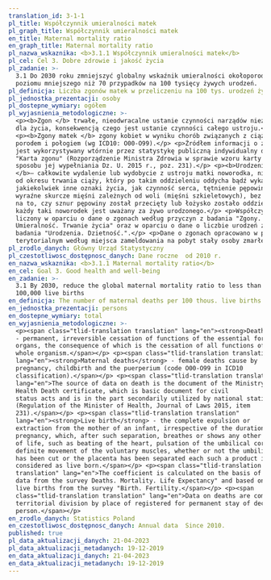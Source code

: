 ```yaml
---
translation_id: 3-1-1
pl_title: Współczynnik umieralności matek
pl_graph_title: Współczynnik umieralności matek
en_title: Maternal mortality ratio
en_graph_title: Maternal mortality ratio
pl_nazwa_wskaznika: <b>3.1.1 Współczynnik umieralności matek</b>
pl_cel: Cel 3. Dobre zdrowie i jakość życia
pl_zadanie: >-
  3.1 Do 2030 roku zmniejszyć globalny wskaźnik umieralności okołoporodowej do
  poziomu mniejszego niż 70 przypadków na 100 tysięcy żywych urodzeń.
pl_definicja: Liczba zgonów matek w przeliczeniu na 100 tys. urodzeń żywych.
pl_jednostka_prezentacji: osoby
pl_dostepne_wymiary: ogółem
pl_wyjasnienia_metodologiczne: >-
  <p><b>Zgon </b> trwałe, nieodwracalne ustanie czynności narządów niezbędnych
  dla życia, konsekwencją czego jest ustanie czynności całego ustroju.</p>
  <p><b>Zgony matek </b> zgony kobiet w wyniku chorób związanych z ciążą,
  porodem i połogiem (wg ICD10: O00-O99).</p> <p>Źródłem informacji o zgonach
  jest wykorzystywany wtórnie przez statystykę publiczną indywidualny dokument
  "Karta zgonu" (Rozporządzenie Ministra Zdrowia w sprawie wzoru karty zgonu i
  sposobu jej wypełniania Dz. U. 2015 r., poz. 231).</p> <p><b>Urodzenia żywe
  </b>– całkowite wydalenie lub wydobycie z ustroju matki noworodka, niezależnie
  od okresu trwania ciąży, który po takim oddzieleniu oddycha bądź wykazuje
  jakiekolwiek inne oznaki życia, jak czynność serca, tętnienie pępowiny lub
  wyraźne skurcze mięśni zależnych od woli (mięśni szkieletowych), bez względu
  na to, czy sznur pępowiny został przecięty lub łożysko zostało oddzielone
  każdy taki noworodek jest uważany za żywo urodzonego.</p> <p>Współczynnik jest
  liczony w oparciu o dane o zgonach według przyczyn z badania "Zgony.
  Umieralność. Trwanie życia" oraz w oparciu o dane o liczbie urodzeń żywych z
  badania "Urodzenia. Dzietność.".</p> <p>Dane o zgonach opracowano w podziale
  terytorialnym według miejsca zameldowania na pobyt stały osoby zmarłej.</p>
pl_zrodlo_danych: Główny Urząd Statystyczny
pl_czestotliwosc_dostępnosc_danych: Dane roczne  od 2010 r.
en_nazwa_wskaznika: <b>3.1.1 Maternal mortality ratio</b>
en_cel: Goal 3. Good health and well-being
en_zadanie: >-
  3.1 By 2030, reduce the global maternal mortality ratio to less than 70 per
  100,000 live births
en_definicja: The number of maternal deaths per 100 thous. live births.
en_jednostka_prezentacji: persons
en_dostepne_wymiary: total
en_wyjasnienia_metodologiczne: >-
  <p><span class="tlid-translation translation" lang="en"><strong>Death</strong>
  - permanent, irreversible cessation of functions of the essential for life
  organs, the consequence of which is the cessation of all functions of the
  whole organism.</span></p> <p><span class="tlid-translation translation"
  lang="en"><strong>Maternal deaths</strong> - female deaths cause by
  pregnancy, childbirth and the puerperium (code O00-O99 in ICD10
  classification).</span></p> <p><span class="tlid-translation translation"
  lang="en">The source of data on death is the document of the Ministry of
  Health Death certificate, which is basic document for civil
  status acts and is in the part secondarily utilized by national statistics
  (Regulation of the Minister of Health, Journal of Laws 2015, item
  231).</span></p> <p><span class="tlid-translation translation"
  lang="en"><strong>Live birth</strong> - the complete expulsion or
  extraction from the mother of an infant, irrespective of the duration of the
  pregnancy, which, after such separation, breathes or shows any other evidence
  of life, such as beating of the heart, pulsation of the umbilical cord, or
  definite movement of the voluntary muscles, whether or not the umbilical cord
  has been cut or the placenta has been separated each such a product is
  considered as live born.</span></p> <p><span class="tlid-translation
  translation" lang="en">The coefficient is calculated on the basis of death
  data from the survey Deaths. Mortality. Life Expectancy" and based on
  live births from the survey "Birth. Fertility.</span></p> <p><span
  class="tlid-translation translation" lang="en">Data on deaths are compiled in
  territorial division by place of registered for permanent stay of deceased
  person.</span></p>
en_zrodlo_danych: Statistics Poland
en_czestotliwosc_dostępnosc_danych: Annual data  Since 2010.
published: true
pl_data_aktualizacji_danych: 21-04-2023
pl_data_aktualizacji_metadanych: 19-12-2019
en_data_aktualizacji_danych: 21-04-2023
en_data_aktualizacji_metadanych: 19-12-2019
---
```

